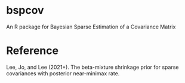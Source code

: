 # bspcov
An R package for Bayesian Sparse Estimation of a Covariance Matrix

# Reference
Lee, Jo, and Lee (2021+). The beta-mixture shrinkage prior for sparse covariances with posterior near-minimax rate.

